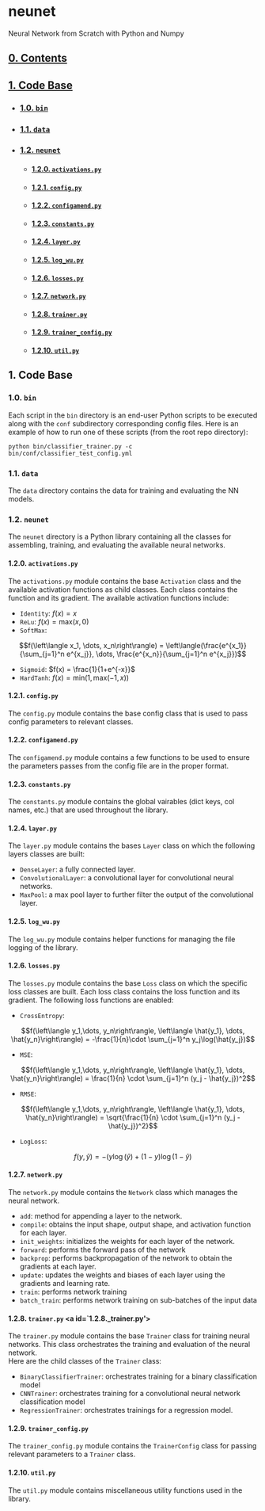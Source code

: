 # neunet
Neural Network from Scratch with Python and Numpy

## [0. Contents](#0._Contents) <a id='0._Contents'></a>

## [1. Code Base](#1._Code_Base)

* ### [1.0. `bin`](#1.0._bin)
* ### [1.1. `data`](#1.1._data)
* ### [1.2. `neunet`](#1.2._neunet)
  * #### [1.2.0. `activations.py`](#1.2.0._activations.py)
  * #### [1.2.1. `config.py`](#1.2.1._config.py)
  * #### [1.2.2. `configamend.py`](#1.2.2_configamend.py)
  * #### [1.2.3. `constants.py`](#1.2.3._constants.py)
  * #### [1.2.4. `layer.py`](#1.2.4._layer.py)
  * #### [1.2.5. `log_wu.py`](#1.2.5._log_wu.py)
  * #### [1.2.6. `losses.py`](#1.2.6._losses.py)
  * #### [1.2.7. `network.py`](#1.2.7._network.py)
  * #### [1.2.8. `trainer.py`](#1.2.8._trainer.py)
  * #### [1.2.9. `trainer_config.py`](#1.2.9._trainer_config.py)
  * #### [1.2.10. `util.py`](#1.2.10._util.py)

## 1. Code Base <a id='1._Code_Base'></a>

### 1.0. `bin` <a id='1.0._bin'></a>

Each script in the `bin` directory is an end-user Python scripts to be executed along with the `conf` subdirectory corresponding config files.
Here is an example of how to run one of these scripts (from the root repo directory):

`python bin/classifier_trainer.py -c bin/conf/classifier_test_config.yml`

### 1.1. `data` <a id='1.1._data'></a>

The `data` directory contains the data for training and evaluating the NN models.

### 1.2. `neunet` <a id='1.2._neunet'></a>

The `neunet` directory is a Python library containing all the classes for assembling, training, and evaluating the available neural networks.

#### 1.2.0. `activations.py` <a id='1.2.0._activations.py'></a>

The `activations.py` module contains the base `Activation` class and the available activation functions as child classes. 
Each class contains the function and its gradient.
The available activation functions include:
* `Identity`: $f(x) = x$
* `ReLu`: $f(x) = \text{max}(x,0)$
* `SoftMax`: 
```math
f(\left\langle x_1, \dots, x_n\right\rangle) = \left\langle(\frac{e^{x_1}}{\sum_{j=1}^n e^{x_j}}, \dots, \frac{e^{x_n}}{\sum_{j=1}^n e^{x_j}})
```
* `Sigmoid`: $f(x) = \frac{1}{1+e^{-x}}$
* `HardTanh`: $f(x) = \text{min}(1, \text{max}(-1,x))$

#### 1.2.1. `config.py` <a id='1.2.1._config'></a>

The `config.py` module contains the base config class that is used to pass config parameters to relevant classes.

#### 1.2.2. `configamend.py` <a id='1.2.2_configamend'></a>

The `configamend.py` module contains a few functions to be used to ensure the parameters passes from the config file are in the proper format.

#### 1.2.3. `constants.py` <a id='1.2.3._constants.py'></a>

The `constants.py` module contains the global vairables (dict keys, col names, etc.) that are used throughout the library.

#### 1.2.4. `layer.py` <a id='1.2.4._layer.py'></a>

The `layer.py` module contains the bases `Layer` class on which the following layers classes are built:
* `DenseLayer`: a fully connected layer.
* `ConvolutionalLayer`: a convolutional layer for convolutional neural networks.
* `MaxPool`: a max pool layer to further filter the output of the convolutional layer.

#### 1.2.5. `log_wu.py` <a id='1.2.5._log_wu.py'></a>

The `log_wu.py` module contains helper functions for managing the file logging of the library.

#### 1.2.6. `losses.py` <a id='1.2.6._losses.py'></a>

The `losses.py` module contains the base `Loss` class on which the specific loss classes are built.
Each loss class contains the loss function and its gradient.
The following loss functions are enabled:
* `CrossEntropy`: 
```math
f(\left\langle y_1,\dots, y_n\right\rangle, \left\langle \hat{y_1}, \dots, \hat{y_n}\right\rangle) = -\frac{1}{n}\cdot \sum_{j=1}^n y_j\log(\hat{y_j})
```
* `MSE`:
```math
f(\left\langle y_1,\dots, y_n\right\rangle, \left\langle \hat{y_1}, \dots, \hat{y_n}\right\rangle) = \frac{1}{n} \cdot \sum_{j=1}^n (y_j - \hat{y_j})^2
```
* `RMSE`:
```math
f(\left\langle y_1,\dots, y_n\right\rangle, \left\langle \hat{y_1}, \dots, \hat{y_n}\right\rangle) = \sqrt{\frac{1}{n} \cdot \sum_{j=1}^n (y_j - \hat{y_j})^2}
```
* `LogLoss`:
```math
f(y,\hat{y}) = -(y\log(\hat{y}) + (1-y)\log(1-\hat{y})
```
#### 1.2.7. `network.py` <a id='1.2.7._network.py'></a>
 
The `network.py` module contains the `Network` class which manages the neural network.

* `add`: method for appending a layer to the network.
* `compile`: obtains the input shape, output shape, and activation function for each layer.
* `init_weights`: initializes the weights for each layer of the network.
* `forward`: performs the forward pass of the network
* `backprop`: performs backpropagation of the network to obtain the gradients at each layer.
* `update`: updates the weights and biases of each layer using the gradients and learning rate.
* `train`: performs network training
* `batch_train`: performs network training on sub-batches of the input data

#### 1.2.8. `trainer.py` <a id=`1.2.8._trainer.py'></a>

The `trainer.py` module contains the base `Trainer` class for training neural networks. 
This class orchestrates the training and evaluation of the neural network.  
Here are the child classes of the `Trainer` class:
* `BinaryClassifierTrainer`: orchestrates training for a binary classification model
* `CNNTrainer`: orchestrates training for a convolutional neural network classification model
* `RegressionTrainer`: orchestrates trainings for a regression model.

#### 1.2.9. `trainer_config.py` <a id='1.2.9._trainer_config.py'></a>

The `trainer_config.py` module contains the `TrainerConfig` class for passing relevant parameters to a `Trainer` class.

#### 1.2.10. `util.py` <a id='1.2.10._util.py'></a>

The `util.py` module contains miscellaneous utility functions used in the library.